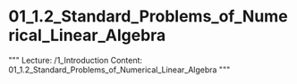 # 01_1.2_Standard_Problems_of_Numerical_Linear_Algebra

"""
Lecture: /1_Introduction
Content: 01_1.2_Standard_Problems_of_Numerical_Linear_Algebra
"""


